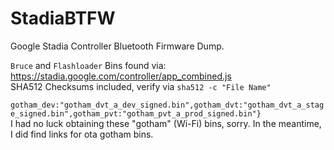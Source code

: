 # StadiaBTFW
Google Stadia Controller Bluetooth Firmware Dump.

`Bruce` and `Flashloader` Bins found via: https://stadia.google.com/controller/app_combined.js  </br>
SHA512 Checksums included, verify via `sha512 -c "File Name"`  </br>

`gotham_dev:"gotham_dvt_a_dev_signed.bin",gotham_dvt:"gotham_dvt_a_stage_signed.bin",gotham_pvt:"gotham_pvt_a_prod_signed.bin"}`  </br>
I had no luck obtaining these "gotham" (Wi-Fi) bins, sorry. In the meantime, I did find links for ota gotham bins.  </br>
